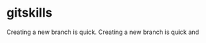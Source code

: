 # gitskills
Creating a new branch is quick.
Creating a new branch is quick and <simple class="asdasdasdadasdasd"></simple>
